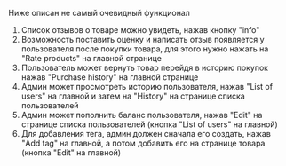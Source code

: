 Ниже описан не самый очевидный функционал

1) Список отзывов о товаре можно увидеть, нажав кнопку "info"
2) Возможность поставить оценку и написать отзыв появляется у пользователя после покупки товара, для этого нужно нажать на "Rate products" на главной странице
3) Пользователь может вернуть товар перейдя в историю покупок нажав "Purchase history" на главной странице
4) Админ может просмотреть историю пользователя, нажав "List of users" на главной и затем на "History" на странице списка пользователей
5) Админ может пополнить баланс пользователя, нажав "Edit" на странице списка пользователей (кнопка "List of users" на главной) 
6) Для добавления тега, админ должен сначала его создать, нажав "Add tag" на главной, а потом добавить его на странице товара (кнопка "Edit" на главной)
